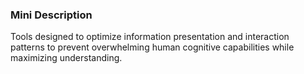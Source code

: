 ### Mini Description

Tools designed to optimize information presentation and interaction patterns to prevent overwhelming human cognitive capabilities while maximizing understanding.
